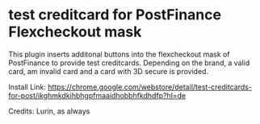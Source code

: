 # test creditcard for PostFinance Flexcheckout mask

This plugin inserts additonal buttons into the flexcheckout mask of PostFinance to provide test creditcards.
Depending on the brand, a valid card, am invalid card and a card with 3D secure is provided.


Install Link:  https://chrome.google.com/webstore/detail/test-creditcards-for-post/ikghmkdkihbhgpfmaaidhobbhfkdhdfp?hl=de


Credits: Lurin, as always
